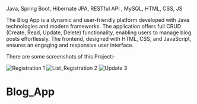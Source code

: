 Java, Spring Boot, Hibernate JPA, RESTful API , MySQL, HTML, CSS, JS

The Blog App is a dynamic and user-friendly platform developed with Java technologies and modern frameworks. 
The application offers full CRUD (Create, Read, Update, Delete) functionality, enabling users to manage blog posts effortlessly.
The frontend, designed with HTML, CSS, and JavaScript, ensures an engaging and responsive user interface. 

There are some screenshots of this Project:-

![Registration 1](https://github.com/adarsh03108/Blog_App/assets/155520119/f3f32f39-ca1d-4fa2-9089-1f7890c35e01)
![List_Registration 2](https://github.com/adarsh03108/Blog_App/assets/155520119/0cc6400d-843a-42d8-9c76-19a33ddcdf24)
![Update 3](https://github.com/adarsh03108/Blog_App/assets/155520119/b5118a5a-d91b-4853-8e88-3802b89a70a6)



# Blog_App
